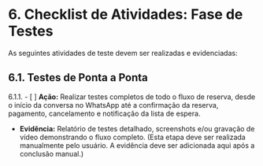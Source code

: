 # 6. Checklist de Atividades: Fase de Testes

As seguintes atividades de teste devem ser realizadas e evidenciadas:

## 6.1. Testes de Ponta a Ponta
6.1.1. - [ ] **Ação:** Realizar testes completos de todo o fluxo de reserva, desde o início da conversa no WhatsApp até a confirmação da reserva, pagamento, cancelamento e notificação da lista de espera.
  - **Evidência:** Relatório de testes detalhado, screenshots e/ou gravação de vídeo demonstrando o fluxo completo. (Esta etapa deve ser realizada manualmente pelo usuário. A evidência deve ser adicionada aqui após a conclusão manual.)
